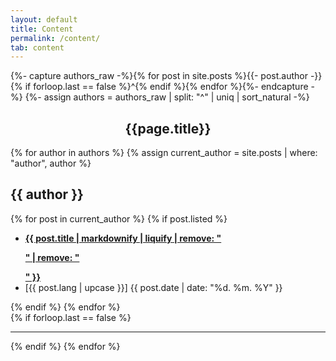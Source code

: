 ```yaml
---
layout: default
title: Content
permalink: /content/
tab: content
---
```


{%- capture authors_raw -%}{% for post in site.posts %}{{- post.author -}}{% if forloop.last == false %}^{% endif %}{% endfor %}{%- endcapture -%}
{%- assign authors = authors_raw | split: "^" | uniq | sort_natural -%}

<h2 style="text-align: center;">{{page.title}}</h2>
<div class="post">
	<div class="poem-list">
	{% for author in authors %}
		{% assign current_author = site.posts | where: "author", author %}
		<h2 id="{{ author | replace: " ", "-" }}">{{ author }}</h2>
		<div class="indent">
			{% for post in current_author %}
				{% if post.listed %}
				<ul class="hfill">
					<li><a href="{{ post.url | relative_url }}"><b>{{ post.title | markdownify | liquify | remove: "<p>" | remove: "</p>" }}</b></a></li>
					<li>[{{ post.lang | upcase }}] <time class="hide-on-mobile" atetime="{{ post.date | date_to_xmlschema }}">{{ post.date  | date: "%d. %m. %Y" }}</time></li>
				</ul>
				{% endif %}
			{% endfor %}
		</div>
		{% if forloop.last == false %}
			<hr/>
		{% endif %}
	{% endfor %}
	</div>
</div>

